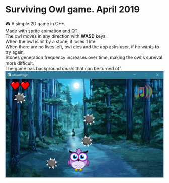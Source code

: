 # Surviving Owl game. April 2019
🎮 A simple 2D game in C++. <br>
Made with sprite animation and QT.<br>
The owl moves in any direction with <b>WASD</b> keys.<br>
When the owl is hit by a stone, it loses 1 life.<br>
When there are no lives left, owl dies and the app asks user, if he wants to try again.<br>
Stones generation frequency increases over time, making the owl's survival more difficult.<br>
The game has background <i>music</i> that can be turned off.
![Иллюстрация к проекту](https://github.com/aANAESTHESIAa/SurvivingOwl/raw/main/game.png)


